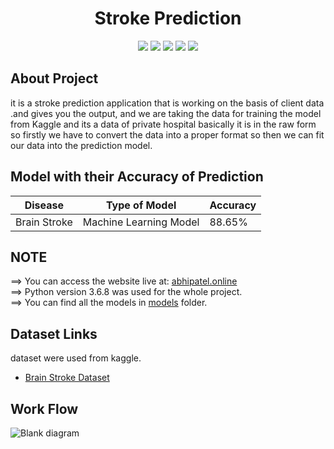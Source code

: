 <div align="center">
<h1> Stroke Prediction</h1>
<img src="https://img.shields.io/badge/Python-3.7.3-brown" />
<img src="https://img.shields.io/badge/Frontend-HTML/CSS/JS-orange" />
<img src="https://img.shields.io/badge/BackendAPI-Flask-yellow" />
<img src="https://img.shields.io/badge/IDE-Jupyter-red" />
<img src="https://img.shields.io/badge/Deployment-Heroku/Netlify-blue" />


</div>

## About Project

it is a stroke prediction application that is working on the basis of client data .and gives you the output, and we are taking the data for training the model from Kaggle and its a data of private hospital basically it is in the raw form so firstly we have to convert the data into a proper format so then we can fit our data into the prediction model.

## Model with their Accuracy of Prediction

| Disease        | Type of Model            | Accuracy |
| -------------- | ------------------------ | -------- |
| Brain Stroke   | Machine Learning Model   | 88.65%   |

## NOTE

==> You can access the website live at: [abhipatel.online](https://www.abhipatel.online/) <br>
==> Python version 3.6.8 was used for the whole project.<br>
==> You can find all the models in [models](https://github.com/abhipatel31-7/STROKE-PREDICTION-ABHI) folder.

## Dataset Links

dataset were used from kaggle.

- [Brain Stroke Dataset](https://www.kaggle.com/fedesoriano/stroke-prediction-dataset)

## Work Flow

![Blank diagram](https://user-images.githubusercontent.com/89459208/151712181-db4c4f9b-b4f0-4021-8764-a13822c34b69.jpeg)


